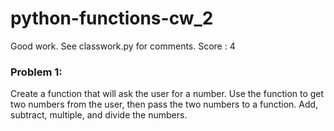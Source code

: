 # python-functions-cw_2
Good work. See classwork.py for comments. Score : 4

### Problem 1:
Create a function that will ask the user for a number. Use the function to get two numbers from the user, then pass the two numbers to a function. Add, subtract, multiple, and divide the numbers.
